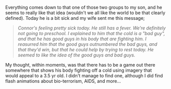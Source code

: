 Everything comes down to that one of those two groups to my son, and he seems to really like that idea (wouldn't we all like the world to be that clearly defined). Today he is a bit sick and my wife sent me this message;

> _Connor's feeling pretty sick today. He still has a fever. We're definitely not going to preschool. I explained to him that the cold is a "bad guy", and that he has good guys in his body that are fighting him. I reasurred him that the good guys outnumbered the bad guys, and that they'd win, but that he could help by trying to rest today. He seemed to like the idea of the good guys and bad guys._ 

My thought, within moments, was that there has to be a game out there somewhere that shows his body fighting off a cold using imagery that would appeal to a 3.5 yr old. I didn't manage to find one, although I did find flash animations about bio-terrorism, AIDS, and more...